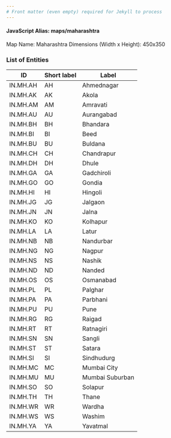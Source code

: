 ```yaml
---
# Front matter (even empty) required for Jekyll to process
---
```


#### JavaScript Alias: maps/maharashtra

Map Name: Maharashtra
Dimensions (Width x Height): 450x350






### List of Entities

ID | Short label | Label
---|---|---|
IN.MH.AH|AH|Ahmednagar
IN.MH.AK|AK|Akola
IN.MH.AM|AM|Amravati
IN.MH.AU|AU|Aurangabad
IN.MH.BH|BH|Bhandara
IN.MH.BI|BI|Beed
IN.MH.BU|BU|Buldana
IN.MH.CH|CH|Chandrapur
IN.MH.DH|DH|Dhule
IN.MH.GA|GA|Gadchiroli
IN.MH.GO|GO|Gondia
IN.MH.HI|HI|Hingoli
IN.MH.JG|JG|Jalgaon
IN.MH.JN|JN|Jalna
IN.MH.KO|KO|Kolhapur
IN.MH.LA|LA|Latur
IN.MH.NB|NB|Nandurbar
IN.MH.NG|NG|Nagpur
IN.MH.NS|NS|Nashik
IN.MH.ND|ND|Nanded
IN.MH.OS|OS|Osmanabad
IN.MH.PL|PL|Palghar
IN.MH.PA|PA|Parbhani
IN.MH.PU|PU|Pune
IN.MH.RG|RG|Raigad
IN.MH.RT|RT|Ratnagiri
IN.MH.SN|SN|Sangli
IN.MH.ST|ST|Satara
IN.MH.SI|SI|Sindhudurg
IN.MH.MC|MC|Mumbai City
IN.MH.MU|MU|Mumbai Suburban
IN.MH.SO|SO|Solapur
IN.MH.TH|TH|Thane
IN.MH.WR|WR|Wardha
IN.MH.WS|WS|Washim
IN.MH.YA|YA|Yavatmal